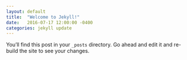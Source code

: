 ```yaml
---
layout: default
title:  "Welcome to Jekyll!"
date:   2016-07-17 12:00:00 -0400
categories: jekyll update
---
```

You’ll find this post in your `_posts` directory. Go ahead and edit it and re-build the site to see your changes.